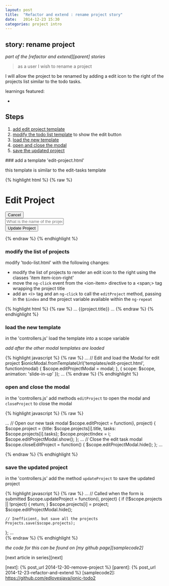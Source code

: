 ```yaml
---
layout: post
title:  "Refactor and extend : rename project story"
date:   2014-12-23 15:30
categories: project intro
---
```


## story: rename project

*part of the [refactor and extend][parent] stories*

 > as a user I wish to rename a project

I will allow the project to be renamed by adding a edit icon to the right of the projects list similar to the todo tasks.

learnings featured:

 * 

## Steps

 1. [add edit project template](#refactor_show_confirm)
 1. [modify the todo list template](#modify_todo_list_template) to show the edit button
 1. [load the new template](#load_the_template)
 1. [open and close the modal](#open_and_close_modal)
 1. [save the updated project](#save_edited_project)


###<a name="add_edit_project_template"></a> add a template 'edit-project.html'

this template is similar to the edit-tasks template

{% highlight html %}
{% raw %}

  <div class="modal">
    <!-- Modal header bar -->
    <ion-header-bar class="bar-secondary">
      <h1 class="title">Edit Project</h1>
      <button class="button button-clear button-positive" ng-click="closeEditProject()">Cancel</button>
    </ion-header-bar>
    <!-- Modal content area -->
    <ion-content>
      <form ng-submit="updateProject(projectIndex, project)">
        <div class="list">
          <label class="item item-input">
            <input type="text" placeholder="What is the name of the project?" ng-model="project.title">
          </label>
        </div>
        <div class="padding">
          <button type="submit" class="button button-block button-positive">Update Project</button>
        </div>
      </form>
    </ion-content>
  </div>

{% endraw %}
{% endhighlight %}

### <a name="modify_todo_list_template"></a>modify the list of projects

modify 'todo-list.html' with the following changes:

 * modify the list of projects to render an edit icon to the right using the classes 'item item-icon-right'
 * move the `ng-click` event from the &lt;ion-item&gt; directive to a &lt;span;&gt; tag wrapping the project title
 * add an &lt;i&gt; tag and an `ng-click` to call the `editProject` method, passing in the `$index` and the project variable available within  the `ng-repeat`

{% highlight html %}
{% raw %}
...
    <ion-item class="item item-icon-right" ng-repeat="project in projects"  ng-class="{active: activeProject == project}">
      <span ng-click="selectProject(project, $index)">{{project.title}}</span>
      <i class="icon ion-edit" ng-click="editProject($index, project)"></i>
    </ion-item>
...
{% endraw %}
{% endhighlight %}

### <a name="load_the_template"></a>load the new template 

in the 'controllers.js' load the template into a scope variable


*add after the other modal templates are loaded*

{% highlight javascript %}
{% raw %}
...
 // Edit and load the Modal for edit project
  $ionicModal.fromTemplateUrl('templates/edit-project.html', function(modal) {
    $scope.editProjectModal = modal;
  }, {
    scope: $scope,
    animation: 'slide-in-up'
  });
...
{% endraw %}
{% endhighlight %}

### <a name="open_and_close_modal"></a>open and close the modal

in the 'controllers.js' add methods `editProject` to open the modal and `closeProject` to close the modal

{% highlight javascript %}
{% raw %}

...
  // Open our new task modal
  $scope.editProject = function(i, project) {
    $scope.project = {title: $scope.projects[i].title, tasks: $scope.projects[i].tasks};
    $scope.projectIndex = i;
    $scope.editProjectModal.show();
  };
...
  // Close the edit task modal
  $scope.closeEditProject = function() {
    $scope.editProjectModal.hide();
  };
...

{% endraw %}
{% endhighlight %}

### <a name="save_edited_project"></a>save the updated project

in the 'controllers.js' add the method `updateProject` to save the updated project 

{% highlight javascript %}
{% raw %}
...
  // Called when the form is submitted
  $scope.updateProject = function(i, project) {
    if (!$scope.projects || !project) {
      return;
    }
    $scope.projects[i] = project;
    $scope.editProjectModal.hide();

    // Inefficient, but save all the projects
    Projects.save($scope.projects);

  };
...  
{% endraw %}
{% endhighlight %}


*the code for this can be found on [my github page][samplecode2]*

[next article in series][next]

[next]: {% post_url 2014-12-30-remove-project %}
[parent]: {% post_url 2014-12-23-refactor-and-extend %}
[samplecode2]: https://github.com/edlovesjava/ionic-todo2